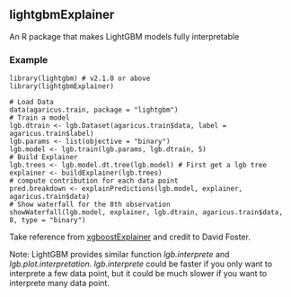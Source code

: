 ## lightgbmExplainer
An R package that makes LightGBM models fully interpretable

### Example 
```
library(lightgbm) # v2.1.0 or above
library(lightgbmExplainer)

# Load Data
data(agaricus.train, package = "lightgbm")
# Train a model
lgb.dtrain <- lgb.Dataset(agaricus.train$data, label = agaricus.train$label)
lgb.params <- list(objective = "binary")
lgb.model <- lgb.train(lgb.params, lgb.dtrain, 5)
# Build Explainer
lgb.trees <- lgb.model.dt.tree(lgb.model) # First get a lgb tree
explainer <- buildExplainer(lgb.trees)
# compute contribution for each data point
pred.breakdown <- explainPredictions(lgb.model, explainer, agaricus.train$data)
# Show waterfall for the 8th observation
showWaterfall(lgb.model, explainer, lgb.dtrain, agaricus.train$data,  8, type = "binary")
```

Take reference from [xgboostExplainer](https://github.com/AppliedDataSciencePartners/xgboostExplainer) and credit to David Foster.

Note: LightGBM provides similar function *lgb.interprete* and *lgb.plot.interpretation*. *lgb.interprete* could be faster if you only want to interprete a few data point, but it could be much slower if you want to interprete many data point.
